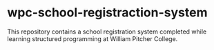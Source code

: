 # wpc-school-registraction-system
This repository contains a school registration system completed while learning structured programming at William Pitcher College. 
